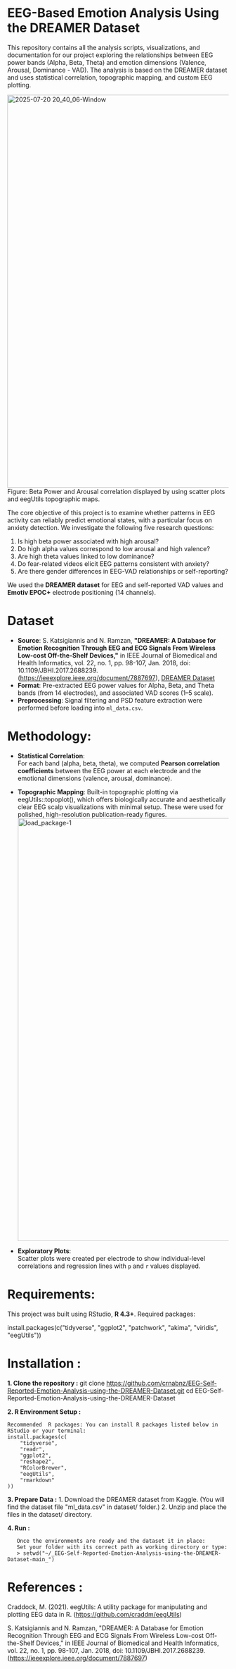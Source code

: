 # EEG-Based Emotion Analysis Using the DREAMER Dataset

This repository contains all the analysis scripts, visualizations, and documentation for our project exploring the relationships between EEG power bands (Alpha, Beta, Theta) and emotion dimensions (Valence, Arousal, Dominance - VAD). The analysis is based on the DREAMER dataset and uses statistical correlation, topographic mapping, and custom EEG plotting.

<img width="1919" height="892" alt="2025-07-20 20_40_06-Window" src="https://github.com/user-attachments/assets/23001905-b197-432b-9d5f-76e870c5f51d" />
  Figure: Beta Power and Arousal correlation displayed by using scatter plots and eegUtils topographic maps.

The core objective of this project is to examine whether patterns in EEG activity can reliably predict emotional states, with a particular focus on anxiety detection. We investigate the following five research questions:

1. Is high beta power associated with high arousal?
2. Do high alpha values correspond to low arousal and high valence?  
3. Are high theta values linked to low dominance?
4. Do fear-related videos elicit EEG patterns consistent with anxiety?
5. Are there gender differences in EEG-VAD relationships or self-reporting?

We used the **DREAMER dataset** for EEG and self-reported VAD values and **Emotiv EPOC+** electrode positioning (14 channels).

# Dataset

- **Source**: S. Katsigiannis and N. Ramzan, **"DREAMER: A Database for Emotion Recognition Through EEG and ECG Signals From Wireless Low-cost Off-the-Shelf Devices,"** in IEEE Journal of Biomedical and Health Informatics, vol. 22, no. 1, pp. 98-107, Jan. 2018, doi: 10.1109/JBHI.2017.2688239. (https://ieeexplore.ieee.org/document/7887697), [DREAMER Dataset](https://www.kaggle.com/datasets/birdy654/eeg-brainwave-dataset-feeling-emotions)
- **Format**: Pre-extracted EEG power values for Alpha, Beta, and Theta bands (from 14 electrodes), and associated VAD scores (1–5 scale).
- **Preprocessing**: Signal filtering and PSD feature extraction were performed before loading into `ml_data.csv`.

# Methodology:

- **Statistical Correlation**:  
  For each band (alpha, beta, theta), we computed **Pearson correlation coefficients** between the EEG power at each electrode and the emotional dimensions (valence, arousal, dominance).

- **Topographic Mapping**:
  Built-in topographic plotting via eegUtils::topoplot(), which offers biologically accurate and aesthetically clear EEG scalp visualizations with minimal setup. These were used for polished, high-resolution publication-ready figures.
  <img width="1344" height="960" alt="load_package-1" src="https://github.com/user-attachments/assets/145c5a76-b2f9-4623-825f-067b778d7e8b" />

- **Exploratory Plots**:  
  Scatter plots were created per electrode to show individual-level correlations and regression lines with `p` and `r` values displayed.

# Requirements:
This project was built using RStudio, **R 4.3+**. Required packages:

install.packages(c("tidyverse", "ggplot2", "patchwork", "akima", "viridis", "eegUtils"))

# Installation : 

  **1. Clone the repository :**
    git clone https://github.com/crnabnz/EEG-Self-Reported-Emotion-Analysis-using-the-DREAMER-Dataset.git
    cd EEG-Self-Reported-Emotion-Analysis-using-the-DREAMER-Dataset
  
  **2. R Environment Setup :**
  
    Recommended  R packages: You can install R packages listed below in RStudio or your terminal:
    install.packages(c(
        "tidyverse",
        "readr",
        "ggplot2",
        "reshape2",
        "RColorBrewer",
        "eegUtils",
        "rmarkdown"
    ))
  **3. Prepare Data :**
      1. Download the DREAMER dataset from Kaggle. (You will find the dataset file "ml_data.csv" in dataset/ folder.)
      2. Unzip and place the files in the dataset/ directory.
      
  **4. Run :**
  
       Once the environments are ready and the dataset it in place:
       Set your folder with its correct path as working directory or type:
       > setwd("~/_EEG-Self-Reported-Emotion-Analysis-using-the-DREAMER-Dataset-main_")
       

# References :

Craddock, M. (2021). eegUtils: A utility package for manipulating and plotting EEG data in R. (https://github.com/craddm/eegUtils)

S. Katsigiannis and N. Ramzan, "DREAMER: A Database for Emotion Recognition Through EEG and ECG Signals From Wireless Low-cost Off-the-Shelf Devices," in IEEE Journal of Biomedical and Health Informatics, vol. 22, no. 1, pp. 98-107, Jan. 2018, doi: 10.1109/JBHI.2017.2688239. (https://ieeexplore.ieee.org/document/7887697)
